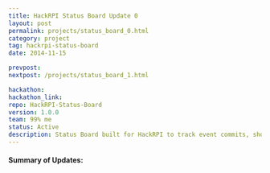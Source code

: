 ```yaml
---
title: HackRPI Status Board Update 0
layout: post
permalink: projects/status_board_0.html
category: project
tag: hackrpi-status-board
date: 2014-11-15

prevpost:
nextpost: /projects/status_board_1.html

hackathon:
hackathon_link:
repo: HackRPI-Status-Board
version: 1.0.0
team: 99% me
status: Active
description: Status Board built for HackRPI to track event commits, show event announcements, and provide a mentoring system.
---
```


#### Summary of Updates:
